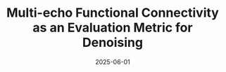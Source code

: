 ---
title: "Multi-echo Functional Connectivity as an Evaluation Metric for Denoising"
project_id: multi_echo
date: 2025-06-01
conference_id: "OHBM_2025"
presenters:
   - javier_gonzalez-castillo
   - daniel_handwerker
   - peter_bandettini
summary: "<p>Poster #1375</p>"
file: /assets/presentations/ME_FC_Poster_OHBM2025_FINAL_PRINTED.pdf
filename: ME_FC_Poster_OHBM2025_FINAL_PRINTED.pdf
layout: presentation
---